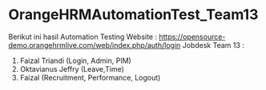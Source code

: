 # OrangeHRMAutomationTest_Team13

Berikut ini hasil Automation Testing
Website : https://opensource-demo.orangehrmlive.com/web/index.php/auth/login
Jobdesk Team 13 :
1. Faizal Triandi (Login, Admin, PIM)
2. Oktavianus Jeffry (Leave,Time)
3. Faizal (Recruitment, Performance, Logout)

